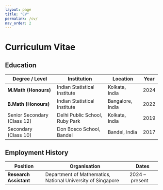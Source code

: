 ```yaml
---
layout: page
title: "CV"
permalink: /cv/
nav_order: 2
---
```


# Curriculum Vitae

## Education

| Degree / Level | Institution | Location | Year |
|----------------|-------------|----------|------|
| **M.Math (Honours)** | Indian Statistical Institute | Kolkata, India | 2024 |
| **B.Math (Honours)** | Indian Statistical Institute | Bangalore, India | 2022 |
| Senior Secondary (Class 12) | Delhi Public School, Ruby Park | Kolkata, India | 2019 |
| Secondary (Class 10) | Don Bosco School, Bandel | Bandel, India | 2017 |

## Employment History

| Position | Organisation | Dates |
|----------|--------------|-------|
| **Research Assistant** | Department of Mathematics, National University of Singapore | 2024 – present |
